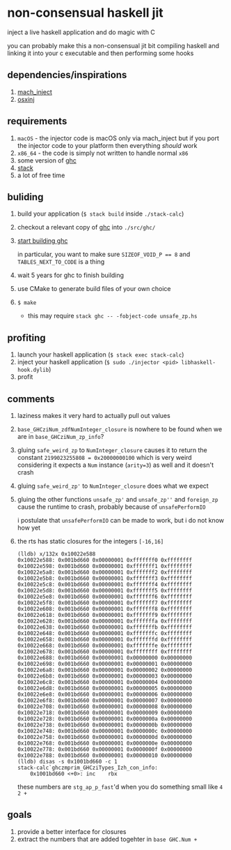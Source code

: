 # non-consensual haskell jit

inject a live haskell application and do magic with C

you can probably make this a non-consensual jit bit compiling haskell and
linking it into your c executable and then performing some hooks

## dependencies/inspirations

1. [mach_inject](https://github.com/rentzsch/mach_inject)
2. [osxinj](https://github.com/scen/osxinj)

## requirements

1. `macOS` - the injector code is macOS only via mach_inject but if you port the
   injector code to your platform then everything *should* work
2. `x86_64` - the code is simply not written to handle normal `x86`
3. some version of [ghc](https://www.haskell.org/ghc/)
4. [stack](https://www.stackage.org/)
5. a lot of free time

## buliding

1. build your application (`$ stack build` inside `./stack-calc`)
2. checkout a relevant copy of [ghc](http://git.haskell.org/ghc.git) into
   `./src/ghc/`
3. [start building ghc](https://ghc.haskell.org/trac/ghc/wiki/Building)

   in particular, you want to make sure `SIZEOF_VOID_P == 8` and
   `TABLES_NEXT_TO_CODE` is a thing
4. wait 5 years for ghc to finish building
5. use CMake to generate build files of your own choice
6. `$ make`
   * this may require `stack ghc -- -fobject-code unsafe_zp.hs`

## profiting
1. launch your haskell application (`$ stack exec stack-calc`)
2. inject your haskell application (`$ sudo ./injector <pid>
   libhaskell-hook.dylib`)
3. profit

## comments
1. laziness makes it very hard to actually pull out values
2. `base_GHCziNum_zdfNumInteger_closure` is nowhere to be found when we are in
   `base_GHCziNum_zp_info`?
3. gluing `safe_weird_zp` to `NumInteger_closure` causes it to return the
   constant `2199023255808 = 0x20000000100` which is very weird considering it
   expects a `Num` instance (`arity=3`) as well and it doesn't crash
4. gluing `safe_weird_zp'` to `NumInteger_closure` does what we expect
5. gluing the other functions `unsafe_zp'` and `unsafe_zp''` and `foreign_zp`
   cause the runtime to crash, probably because of `unsafePerformIO`

   i postulate that `unsafePerformIO` can be made to work, but i do not know
   how yet
6. the rts has static closures for the integers `[-16,16]`

       (lldb) x/132x 0x10022e588
       0x10022e588: 0x001bd660 0x00000001 0xfffffff0 0xffffffff
       0x10022e598: 0x001bd660 0x00000001 0xfffffff1 0xffffffff
       0x10022e5a8: 0x001bd660 0x00000001 0xfffffff2 0xffffffff
       0x10022e5b8: 0x001bd660 0x00000001 0xfffffff3 0xffffffff
       0x10022e5c8: 0x001bd660 0x00000001 0xfffffff4 0xffffffff
       0x10022e5d8: 0x001bd660 0x00000001 0xfffffff5 0xffffffff
       0x10022e5e8: 0x001bd660 0x00000001 0xfffffff6 0xffffffff
       0x10022e5f8: 0x001bd660 0x00000001 0xfffffff7 0xffffffff
       0x10022e608: 0x001bd660 0x00000001 0xfffffff8 0xffffffff
       0x10022e618: 0x001bd660 0x00000001 0xfffffff9 0xffffffff
       0x10022e628: 0x001bd660 0x00000001 0xfffffffa 0xffffffff
       0x10022e638: 0x001bd660 0x00000001 0xfffffffb 0xffffffff
       0x10022e648: 0x001bd660 0x00000001 0xfffffffc 0xffffffff
       0x10022e658: 0x001bd660 0x00000001 0xfffffffd 0xffffffff
       0x10022e668: 0x001bd660 0x00000001 0xfffffffe 0xffffffff
       0x10022e678: 0x001bd660 0x00000001 0xffffffff 0xffffffff
       0x10022e688: 0x001bd660 0x00000001 0x00000000 0x00000000
       0x10022e698: 0x001bd660 0x00000001 0x00000001 0x00000000
       0x10022e6a8: 0x001bd660 0x00000001 0x00000002 0x00000000
       0x10022e6b8: 0x001bd660 0x00000001 0x00000003 0x00000000
       0x10022e6c8: 0x001bd660 0x00000001 0x00000004 0x00000000
       0x10022e6d8: 0x001bd660 0x00000001 0x00000005 0x00000000
       0x10022e6e8: 0x001bd660 0x00000001 0x00000006 0x00000000
       0x10022e6f8: 0x001bd660 0x00000001 0x00000007 0x00000000
       0x10022e708: 0x001bd660 0x00000001 0x00000008 0x00000000
       0x10022e718: 0x001bd660 0x00000001 0x00000009 0x00000000
       0x10022e728: 0x001bd660 0x00000001 0x0000000a 0x00000000
       0x10022e738: 0x001bd660 0x00000001 0x0000000b 0x00000000
       0x10022e748: 0x001bd660 0x00000001 0x0000000c 0x00000000
       0x10022e758: 0x001bd660 0x00000001 0x0000000d 0x00000000
       0x10022e768: 0x001bd660 0x00000001 0x0000000e 0x00000000
       0x10022e778: 0x001bd660 0x00000001 0x0000000f 0x00000000
       0x10022e788: 0x001bd660 0x00000001 0x00000010 0x00000000
       (lldb) disas -s 0x1001bd660 -c 1
       stack-calc`ghczmprim_GHCziTypes_Izh_con_info:
           0x1001bd660 <+0>: inc    rbx

   these numbers are `stg_ap_p_fast`'d when you do something small like `4 2 +`

## goals

1. provide a better interface for closures
2. extract the numbers that are added togehter in `base GHC.Num +`
